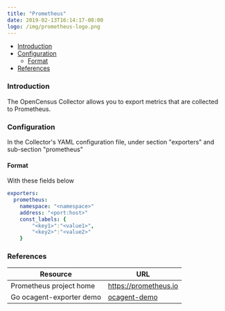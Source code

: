 ```yaml
---
title: "Prometheus"
date: 2019-02-13T16:14:17-08:00
logo: /img/prometheus-logo.png
---
```


- [Introduction](#introduction)
- [Configuration](#configuration)
    - [Format](#format)
- [References](#references)

### Introduction

The OpenCensus Collector allows you to export metrics that are collected to Prometheus.

### Configuration

In the Collector's YAML configuration file, under section "exporters" and sub-section "prometheus"

#### Format
With these fields below

```yaml
exporters:
  prometheus:
    namespace: "<namespace>"
    address: "<port:host>"
    const_labels: {
        "<key1>":"<value1>",
        "<key2>":"<value2>"
    }
```

### References

Resource|URL
---|---
Prometheus project home|https://prometheus.io
Go ocagent-exporter demo|[ocagent-demo](/exporters/supported-exporters/go/ocagent/#end-to-end-example)
